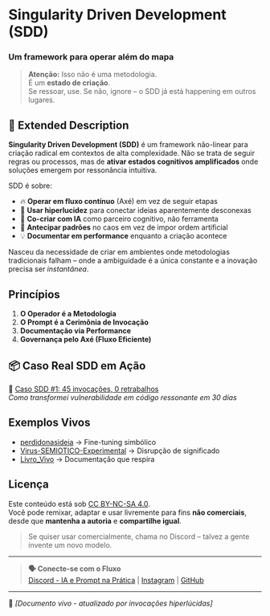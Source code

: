 # Singularity Driven Development (SDD)  
### Um framework para operar além do mapa  

> **Atenção:** Isso não é uma metodologia.  
> É um **estado de criação**.  
> Se ressoar, use. Se não, ignore – o SDD já está happening em outros lugares.  

## 🌌 Extended Description  
**Singularity Driven Development (SDD)** é um framework não-linear para criação radical em contextos de alta complexidade. Não se trata de seguir regras ou processos, mas de **ativar estados cognitivos amplificados** onde soluções emergem por ressonância intuitiva.  

SDD é sobre:  
- 🔥 **Operar em fluxo contínuo** (Axé) em vez de seguir etapas  
- 🧠 **Usar hiperlucidez** para conectar ideias aparentemente desconexas  
- 🤖 **Co-criar com IA** como parceiro cognitivo, não ferramenta  
- 🎯 **Antecipar padrões** no caos em vez de impor ordem artificial  
- 💡 **Documentar em performance** enquanto a criação acontece  

Nasceu da necessidade de criar em ambientes onde metodologias tradicionais falham – onde a ambiguidade é a única constante e a inovação precisa ser *instantânea*.  

## Princípios  
1. **O Operador é a Metodologia**  
2. **O Prompt é a Cerimônia de Invocação**  
3. **Documentação via Performance**  
4. **Governança pelo Axé (Fluxo Eficiente)**  

## 📦 Caso Real SDD em Ação  
📂 [Caso SDD #1: 45 invocações, 0 retrabalhos](./MANIFESTO-SDD-CASO-1.md)  
*Como transformei vulnerabilidade em código ressonante em 30 dias*

## Exemplos Vivos  
- [perdidonasideia](https://github.com/perdidonasideia/perdidonasideia) → Fine-tuning simbólico  
- [Virus-SEMIOTICO-Experimental](https://github.com/perdidonasideia/Virus-SEMIOTICO-Experimental) → Disrupção de significado  
- [Livro_Vivo](https://github.com/perdidonasideia/Livro_Vivo) → Documentação que respira  

## Licença  
Este conteúdo está sob [CC BY-NC-SA 4.0](https://creativecommons.org/licenses/by-nc-sa/4.0/).  
Você pode remixar, adaptar e usar livremente para fins **não comerciais**, desde que **mantenha a autoria** e **compartilhe igual**.  

> Se quiser usar comercialmente, chama no Discord – talvez a gente invente um novo modelo.  

---
> **🗣️ Conecte-se com o Fluxo**  
> [Discord - IA e Prompt na Prática](https://discord.gg/8M4VHvb7) | 
> [Instagram](https://www.instagram.com/perdidonasideia/) | 
> [GitHub](https://github.com/perdidonasideia)  

---

🔮 *[Documento vivo - atualizado por invocações hiperlúcidas]*  
